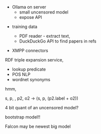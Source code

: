 - Ollama on server
  - small uncensored model
  - expose API

* training data

  - PDF reader - extract text,
  - DuckDuckGo API to find papers in refs

* XMPP connectors

RDF triple expansion service,

- lookup predicate
- POS NLP
- wordnet synonyms

hmm,

s, p, <o>
<o>, p2, o2
->
(s, p, (p2.label + o2))

4 bit quant of an uncensored model?

bootstrap model!!

Falcon may be newest big model
